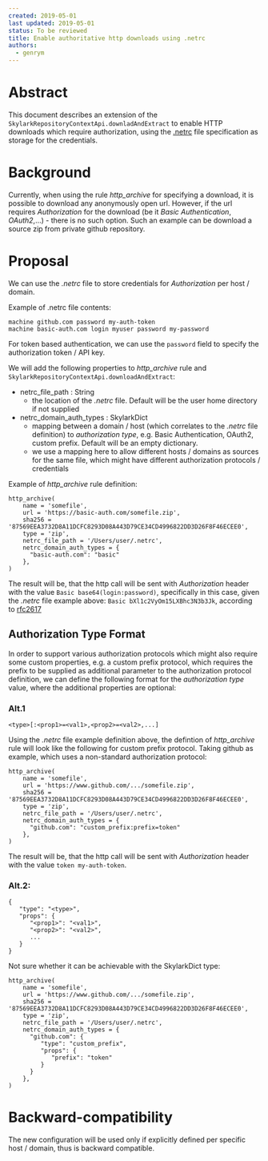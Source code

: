 ```yaml
---
created: 2019-05-01
last updated: 2019-05-01
status: To be reviewed
title: Enable authoritative http downloads using .netrc 
authors:
  - genrym
---
```



# Abstract
This document describes an extension of the `SkylarkRepositoryContextApi.downladAndExtract` to enable HTTP downloads which
require authorization, using the [.netrc](https://www.gnu.org/software/inetutils/manual/html_node/The-_002enetrc-file.html) 
file specification as storage for the credentials.


# Background
Currently, when using the rule _http_archive_ for specifying a download, it is possible to download any anonymously open url.
However, if the url requires _Authorization_ for the download (be it _Basic Authentication_, _OAuth2_,...) - there is no such
option. Such an example can be download a source zip from private github repository.


# Proposal
We can use the _.netrc_ file to store credentials for _Authorization_ per host / domain.

Example of .netrc file contents:
```
machine github.com password my-auth-token
machine basic-auth.com login myuser password my-password
```

For token based authentication, we can use the `password` field to specify the authorization token / API key.

We will add the following properties to _http_archive_ rule and `SkylarkRepositoryContextApi.downloadAndExtract`:
- netrc_file_path : String
  - the location of the _.netrc_ file. Default will be the user home directory if not supplied
- netrc_domain_auth_types : SkylarkDict
  - mapping between a domain / host (which correlates to the _.netrc_ file definition) to _authorization type_, e.g.
    Basic Authentication, OAuth2, custom prefix. Default will be an empty dictionary.
  - we use a mapping here to allow different hosts / domains as sources for the same file, which might have different authorization protocols / credentials

Example of _http_archive_ rule definition:
```
http_archive(
    name = 'somefile',
    url = 'https://basic-auth.com/somefile.zip',
    sha256 = '87569EEA3732D8A11DCFC8293D08A443D79CE34CD4996822DD3D26F8F46ECEE0',
    type = 'zip',
    netrc_file_path = '/Users/user/.netrc',
    netrc_domain_auth_types = {
      "basic-auth.com": "basic"
    },
)
```
The result will be, that the http call will be sent with _Authorization_ header with the value `Basic base64(login:password)`,
specifically in this case, given the _.netrc_ file example above: `Basic bXl1c2VyOm15LXBhc3N3b3Jk`, according to 
[rfc2617](https://tools.ietf.org/html/rfc2617#page-5)

## Authorization Type Format
In order to support various authorization protocols which might also require some custom properties, e.g. a custom prefix 
protocol, which requires the prefix to be supplied as additional parameter to the authorization protocol definition, we can define the following format for the _authorization type_ value, where the additional properties are optional:

### Alt.1

`<type>[:<prop1>=<val1>,<prop2>=<val2>,...]`

Using the _.netrc_ file example definition above, the defintion of _http_archive_ rule will look like the 
following for custom prefix protocol. Taking github as example, which uses a non-standard authorization protocol:
```
http_archive(
    name = 'somefile',
    url = 'https://www.github.com/.../somefile.zip',
    sha256 = '87569EEA3732D8A11DCFC8293D08A443D79CE34CD4996822DD3D26F8F46ECEE0',
    type = 'zip',
    netrc_file_path = '/Users/user/.netrc',
    netrc_domain_auth_types = {
      "github.com": "custom_prefix:prefix=token"
    },
)
```
The result will be, that the http call will be sent with _Authorization_ header with the value `token my-auth-token`.

### Alt.2: 
```
{
   "type": "<type>",
   "props": {
      "<prop1>": "<val1>",
      "<prop2>": "<val2>",
      ...
   }
}
```

Not sure whether it can be achievable with the SkylarkDict type:
```
http_archive(
    name = 'somefile',
    url = 'https://www.github.com/.../somefile.zip',
    sha256 = '87569EEA3732D8A11DCFC8293D08A443D79CE34CD4996822DD3D26F8F46ECEE0',
    type = 'zip',
    netrc_file_path = '/Users/user/.netrc',
    netrc_domain_auth_types = {
      "github.com": {
         "type": "custom_prefix",
         "props": {
            "prefix": "token"
         }
      }
    },
)
```


# Backward-compatibility
The new configuration will be used only if explicitly defined per specific host / domain, thus is backward compatible.
